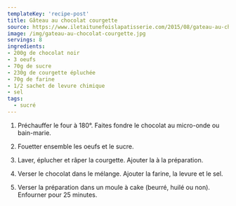 ```yaml
---
templateKey: 'recipe-post'
title: Gâteau au chocolat courgette
source: https://www.iletaitunefoislapatisserie.com/2015/08/gateau-au-chocolat-courgette-sans-beurre.html
image: /img/gateau-au-chocolat-courgette.jpg
servings: 8
ingredients:
- 200g de chocolat noir
- 3 oeufs
- 70g de sucre
- 230g de courgette épluchée
- 70g de farine
- 1/2 sachet de levure chimique
- sel
tags:
  - sucré
---
```

1. Préchauffer le four à 180°. Faites fondre le chocolat au micro-onde ou bain-marie.

2. Fouetter ensemble les oeufs et le sucre.

3. Laver, éplucher et râper la courgette. Ajouter la à la préparation.

4. Verser le chocolat dans le mélange. Ajouter la farine, la levure et le sel.

5. Verser la préparation dans un moule à cake (beurré, huilé ou non). Enfourner pour 25 minutes.
